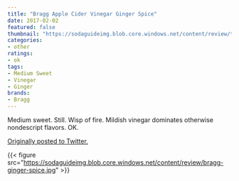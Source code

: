 ```yaml
---
title: "Bragg Apple Cider Vinegar Ginger Spice"
date: 2017-02-02
featured: false
thumbnail: "https://sodaguideimg.blob.core.windows.net/content/review/thumbs/bragg-ginger-spice.jpg"
categories:
- other
ratings:
- ok
tags:
- Medium Sweet
- Vinegar
- Ginger
brands:
- Bragg
---
```


Medium sweet. Still. Wisp of fire. Mildish vinegar dominates otherwise nondescript flavors. OK.

[Originally posted to Twitter.](https://twitter.com/Cavorter/status/827220113732620291)

{{< figure src="https://sodaguideimg.blob.core.windows.net/content/review/bragg-ginger-spice.jpg" >}}
